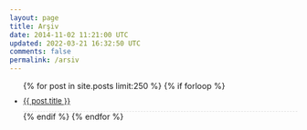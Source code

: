 ```yaml
---           
layout: page
title: Arşiv
date: 2014-11-02 11:21:00 UTC
updated: 2022-03-21 16:32:50 UTC
comments: false
permalink: /arsiv
---
```

 <ul> 
        {% for post in site.posts limit:250  %}
        {% if forloop %}
          <li style="    padding-bottom: 10px;
          border-bottom: 1px dashed #ddd;
          padding-top: 10px; width:100%; list-style-type: ; margin-left: px; font-size:13px">
            <a class="" title="{{ post.title }}" href="{{ post.url | prepend: site.baseurl }}">{{ post.title }}</a>
          </li>
        {% endif %}
        {% endfor %}
      </ul>